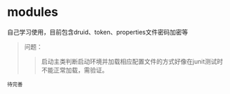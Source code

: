 # modules
自己学习使用，目前包含druid、token、properties文件密码加密等  
> 问题：
>> 启动主类判断启动环境并加载相应配置文件的方式好像在junit测试时不能正常加载，需验证。  

`待完善`  